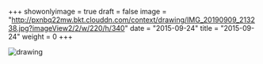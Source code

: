 +++
showonlyimage = true 
draft = false 
image = "http://pxnbq22mw.bkt.clouddn.com/context/drawing/IMG_20190909_213238.jpg?imageView2/2/w/220/h/340" 
date = "2015-09-24" 
title = "2015-09-24" 
weight = 0 
+++

![drawing](http://pxnbq22mw.bkt.clouddn.com/context/drawing/IMG_20190909_213238.jpg)  

